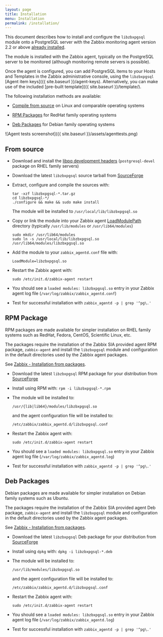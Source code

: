 ```yaml
---
layout: page
title: Installation
menu: Installation
permalink: /installation/
---
```


This document describes how to install and configure the `libzbxpgsql` module
onto a PostgreSQL server with the Zabbix monitoring agent version 2.2 or above
[already installed](https://www.zabbix.com/documentation/2.4/manual/installation/getting_zabbix).

The module is installed with the Zabbix agent, typically on the PostgreSQL
server to be monitored (although monitoring remote servers is possible).

Once the agent is configured, you can add PostgreSQL items to your Hosts and
Templates in the Zabbix administrative console, using the `libzbxpgsql`
[Agent item keys]({{ site.baseurl }}/agent-keys). Alternatively, you can make
use of the included [pre-built template]({{ site.baseurl }}/template/).

The following installation methods are available:

* [Compile from source](#from-source) on Linux and comparable operating systems

* [RPM Packages](#rpm-package) for RedHat family operating systems

* [Deb Packages](#deb-packages) for Debian family operating systems

![Agent tests screenshot]({{ site.baseurl }}/assets/agenttests.png)

## From source

* Download and install the [libpq development headers](http://www.postgresql.org/download/)
  (`postgresql-devel` package on RHEL family servers)

* Download the latest `libzbxpgsql` source tarball from [SourceForge](https://sourceforge.net/projects/libzbxpgsl/files/sources/)

* Extract, configure and compile the sources with:
  
      tar -xzf libzbxpgsql-*.tar.gz
      cd libzbxpgsql-*/
      ./configure && make && sudo make install

  The module will be installed to `/usr/local/lib/libzbxpgsql.so`

* Copy or link the module into your Zabbix agent [LoadModulePath](https://www.zabbix.com/documentation/2.4/manual/appendix/config/zabbix_agentd?s[]=loadmodulepath)
  directory (typically `/usr/lib/modules` or `/usr/lib64/modules`)

      sudo mkdir /usr/lib64/modules
      sudo ln -s /usr/local/lib/libzbxpgsql.so /usr/lib64/modules/libzbxpgsql.so

* Add the module to your `zabbix_agentd.conf` file with:

  `LoadModule=libzbxpgsql.so`

* Restart the Zabbix agent with:
  
  `sudo /etc/init.d/zabbix-agent restart`

* You should see a `loaded modules: libzbxpgsql.so` entry in your Zabbix agent
  log file (`/var/log/zabbix/zabbix_agentd.conf`)

* Test for successful installation with `zabbix_agentd -p | grep '^pg\.'`


## RPM Package

RPM packages are made available for simpler installation on RHEL family systems
such as RedHat, Fedora, CentOS, Scientific Linux, etc.

The packages require the installation of the Zabbix SIA provided agent RPM
package, `zabbix-agent` and install the `libzbxpgsql` module and configuration
in the default directories used by the Zabbix agent packages.

See [Zabbix - Installation from packages](https://www.zabbix.com/documentation/2.4/manual/installation/install_from_packages).

* Download the latest `libzbxpgsql` RPM package for your distribution from [SourceForge](https://sourceforge.net/projects/libzbxpgsl/files/rpms/)

* Install using RPM with: `rpm -i libzbxpgsql-*.rpm`

* The module will be installed to:
 
  `/usr/{lib|lib64}/modules/libzbxpgsql.so` 

  and the agent configuration file will be installed to:

  `/etc/zabbix/zabbix_agentd.d/libzbxpgsql.conf`

* Restart the Zabbix agent with:
  
  `sudo /etc/init.d/zabbix-agent restart`

* You should see a `loaded modules: libzbxpgsql.so` entry in your Zabbix agent
  log file (`/var/log/zabbix/zabbix_agentd.log`)

* Test for successful installation with `zabbix_agentd -p | grep '^pg\.'`


## Deb Packages

Debian packages are made available for simpler installation on Debian family
systems such as Ubuntu.

The packages require the installation of the Zabbix SIA provided agent Deb
package, `zabbix-agent` and install the `libzbxpgsql` module and configuration
in the default directories used by the Zabbix agent packages.

See [Zabbix - Installation from packages](https://www.zabbix.com/documentation/2.4/manual/installation/install_from_packages).

* Download the latest `libzbxpgsql` Deb package for your distribution from [SourceForge](https://sourceforge.net/projects/libzbxpgsl/files/debs/)

* Install using `dpkg` with: `dpkg -i libzbxpgsql-*.deb`

* The module will be installed to:
 
  `/usr/lib/modules/libzbxpgsql.so` 

  and the agent configuration file will be installed to:

  `/etc/zabbix/zabbix_agentd.d/libzbxpgsql.conf`

* Restart the Zabbix agent with:
  
  `sudo /etc/init.d/zabbix-agent restart`

* You should see a `loaded modules: libzbxpgsql.so` entry in your Zabbix agent
  log file (`/var/log/zabbix/zabbix_agentd.log`)

* Test for successful installation with `zabbix_agentd -p | grep '^pg\.'`

